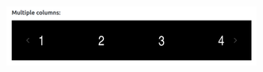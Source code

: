 ![image](https://raw.githubusercontent.com/crpozo/images/main/extended-carousel-bs5/multiple-columns.png)

